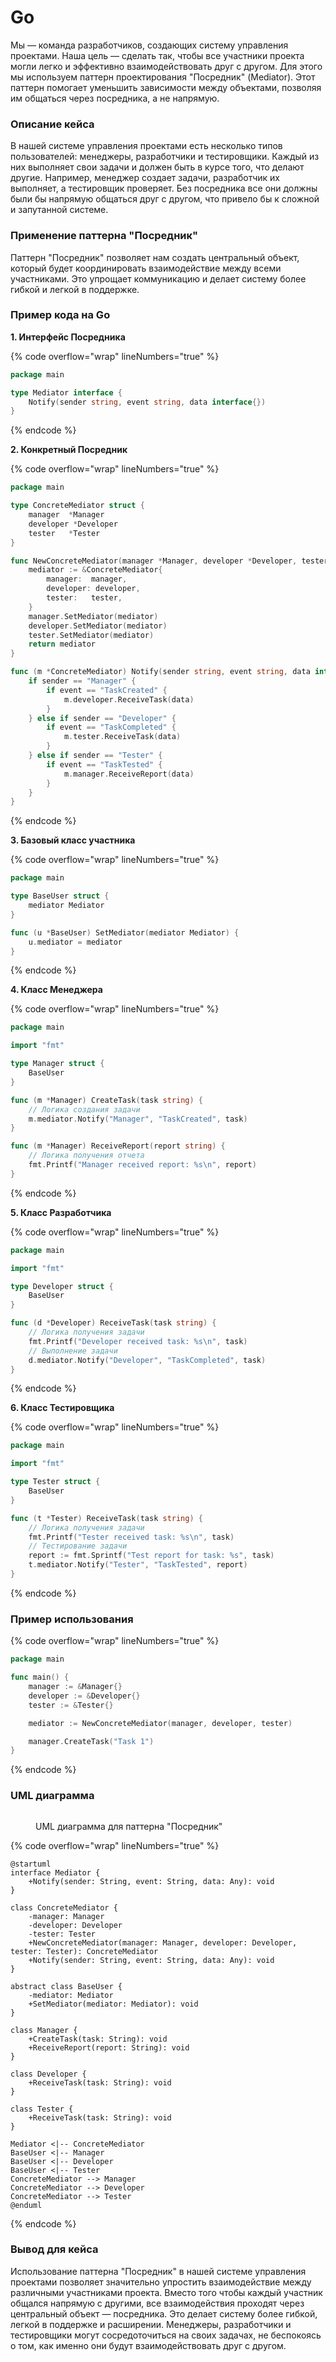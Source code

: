 # Go

Мы — команда разработчиков, создающих систему управления проектами. Наша цель — сделать так, чтобы все участники проекта могли легко и эффективно взаимодействовать друг с другом. Для этого мы используем паттерн проектирования "Посредник" (Mediator). Этот паттерн помогает уменьшить зависимости между объектами, позволяя им общаться через посредника, а не напрямую.

### Описание кейса

В нашей системе управления проектами есть несколько типов пользователей: менеджеры, разработчики и тестировщики. Каждый из них выполняет свои задачи и должен быть в курсе того, что делают другие. Например, менеджер создает задачи, разработчик их выполняет, а тестировщик проверяет. Без посредника все они должны были бы напрямую общаться друг с другом, что привело бы к сложной и запутанной системе.

### Применение паттерна "Посредник"

Паттерн "Посредник" позволяет нам создать центральный объект, который будет координировать взаимодействие между всеми участниками. Это упрощает коммуникацию и делает систему более гибкой и легкой в поддержке.

### Пример кода на Go

**1. Интерфейс Посредника**

{% code overflow="wrap" lineNumbers="true" %}
```go
package main

type Mediator interface {
    Notify(sender string, event string, data interface{})
}
```
{% endcode %}

**2. Конкретный Посредник**

{% code overflow="wrap" lineNumbers="true" %}
```go
package main

type ConcreteMediator struct {
    manager  *Manager
    developer *Developer
    tester   *Tester
}

func NewConcreteMediator(manager *Manager, developer *Developer, tester *Tester) *ConcreteMediator {
    mediator := &ConcreteMediator{
        manager:  manager,
        developer: developer,
        tester:   tester,
    }
    manager.SetMediator(mediator)
    developer.SetMediator(mediator)
    tester.SetMediator(mediator)
    return mediator
}

func (m *ConcreteMediator) Notify(sender string, event string, data interface{}) {
    if sender == "Manager" {
        if event == "TaskCreated" {
            m.developer.ReceiveTask(data)
        }
    } else if sender == "Developer" {
        if event == "TaskCompleted" {
            m.tester.ReceiveTask(data)
        }
    } else if sender == "Tester" {
        if event == "TaskTested" {
            m.manager.ReceiveReport(data)
        }
    }
}
```
{% endcode %}

**3. Базовый класс участника**

{% code overflow="wrap" lineNumbers="true" %}
```go
package main

type BaseUser struct {
    mediator Mediator
}

func (u *BaseUser) SetMediator(mediator Mediator) {
    u.mediator = mediator
}
```
{% endcode %}

**4. Класс Менеджера**

{% code overflow="wrap" lineNumbers="true" %}
```go
package main

import "fmt"

type Manager struct {
    BaseUser
}

func (m *Manager) CreateTask(task string) {
    // Логика создания задачи
    m.mediator.Notify("Manager", "TaskCreated", task)
}

func (m *Manager) ReceiveReport(report string) {
    // Логика получения отчета
    fmt.Printf("Manager received report: %s\n", report)
}
```
{% endcode %}

**5. Класс Разработчика**

{% code overflow="wrap" lineNumbers="true" %}
```go
package main

import "fmt"

type Developer struct {
    BaseUser
}

func (d *Developer) ReceiveTask(task string) {
    // Логика получения задачи
    fmt.Printf("Developer received task: %s\n", task)
    // Выполнение задачи
    d.mediator.Notify("Developer", "TaskCompleted", task)
}
```
{% endcode %}

**6. Класс Тестировщика**

{% code overflow="wrap" lineNumbers="true" %}
```go
package main

import "fmt"

type Tester struct {
    BaseUser
}

func (t *Tester) ReceiveTask(task string) {
    // Логика получения задачи
    fmt.Printf("Tester received task: %s\n", task)
    // Тестирование задачи
    report := fmt.Sprintf("Test report for task: %s", task)
    t.mediator.Notify("Tester", "TaskTested", report)
}
```
{% endcode %}

### Пример использования

{% code overflow="wrap" lineNumbers="true" %}
```go
package main

func main() {
    manager := &Manager{}
    developer := &Developer{}
    tester := &Tester{}

    mediator := NewConcreteMediator(manager, developer, tester)

    manager.CreateTask("Task 1")
}
```
{% endcode %}

### UML диаграмма

<figure><img src="../../../../../.gitbook/assets/image (1) (1) (1) (1) (1).png" alt=""><figcaption><p>UML диаграмма для паттерна "Посредник"</p></figcaption></figure>

{% code overflow="wrap" lineNumbers="true" %}
```plantuml
@startuml
interface Mediator {
    +Notify(sender: String, event: String, data: Any): void
}

class ConcreteMediator {
    -manager: Manager
    -developer: Developer
    -tester: Tester
    +NewConcreteMediator(manager: Manager, developer: Developer, tester: Tester): ConcreteMediator
    +Notify(sender: String, event: String, data: Any): void
}

abstract class BaseUser {
    -mediator: Mediator
    +SetMediator(mediator: Mediator): void
}

class Manager {
    +CreateTask(task: String): void
    +ReceiveReport(report: String): void
}

class Developer {
    +ReceiveTask(task: String): void
}

class Tester {
    +ReceiveTask(task: String): void
}

Mediator <|-- ConcreteMediator
BaseUser <|-- Manager
BaseUser <|-- Developer
BaseUser <|-- Tester
ConcreteMediator --> Manager
ConcreteMediator --> Developer
ConcreteMediator --> Tester
@enduml
```
{% endcode %}

### Вывод для кейса

Использование паттерна "Посредник" в нашей системе управления проектами позволяет значительно упростить взаимодействие между различными участниками проекта. Вместо того чтобы каждый участник общался напрямую с другими, все взаимодействия проходят через центральный объект — посредника. Это делает систему более гибкой, легкой в поддержке и расширении. Менеджеры, разработчики и тестировщики могут сосредоточиться на своих задачах, не беспокоясь о том, как именно они будут взаимодействовать друг с другом.

